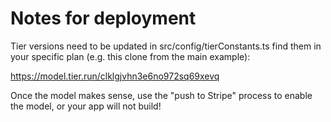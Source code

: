 # Notes for deployment

Tier versions need to be updated in src/config/tierConstants.ts
find them in your specific plan (e.g. this clone from the
main example):

https://model.tier.run/clklgjvhn3e6no972sq69xevq

Once the model makes sense, use the "push to Stripe" process to enable the model, or your app will not build!


